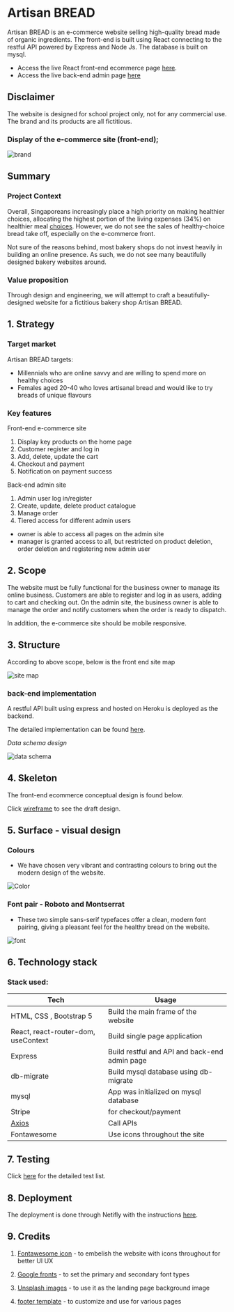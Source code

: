 # Artisan BREAD

Artisan BREAD is an e-commerce website selling high-quality bread made of organic ingredients. The front-end is built using React connecting to the restful API powered by Express and Node Js. The database is built on mysql.

- Access the live React front-end ecommerce page [here](https://chic-crostata-11c4b4.netlify.app).
- Access the live back-end admin page [here](https://artisanbread.herokuapp.com)

## Disclaimer

The website is designed for school project only, not for any commercial use. The brand and its products are all fictitious.

### Display of the e-commerce site (front-end);

![brand](https://github.com/Jerrysuper123/artisanbreadsources/blob/main/webScreenShot.png?raw=true)

## Summary

### Project Context

Overall, Singaporeans increasingly place a high priority on making healthier choices, allocating the highest portion of the living expenses (34%) on healthier meal [choices](https://www.aia.com.sg/en/about-aia/media-centre/press-releases/2020/singaporeans-doubled-down-on-keeping-healthy-amid-covid19.html). However, we do not see the sales of healthy-choice bread take off, especially on the e-commerce front.

Not sure of the reasons behind, most bakery shops do not invest heavily in building an online presence. As such, we do not see many beautifully designed bakery websites around.

### Value proposition

Through design and engineering, we will attempt to craft a beautifully-designed website for a fictitious bakery shop Artisan BREAD.

## 1. Strategy

### Target market

Artisan BREAD targets:

- Millennials who are online savvy and are willing to spend more on healthy choices
- Females aged 20-40 who loves artisanal bread and would like to try breads of unique flavours

### Key features

Front-end e-commerce site

1. Display key products on the home page
2. Customer register and log in
3. Add, delete, update the cart
4. Checkout and payment
5. Notification on payment success

Back-end admin site

1. Admin user log in/register
2. Create, update, delete product catalogue
3. Manage order
4. Tiered access for different admin users

- owner is able to access all pages on the admin site
- manager is granted access to all, but restricted on product deletion, order deletion and registering new admin user

## 2. Scope

The website must be fully functional for the business owner to manage its online business. Customers are able to register and log in as users, adding to cart and checking out. On the admin site, the business owner is able to manage the order and notify customers when the order is ready to dispatch.

In addition, the e-commerce site should be mobile responsive.

## 3. Structure

According to above scope, below is the front end site map

![site map](https://github.com/Jerrysuper123/artisanbreadsources/blob/main/frontEndSiteMap.png?raw=true)

### back-end implementation

A restful API built using express and hosted on Heroku is deployed as the backend.

The detailed implementation can be found [here](https://github.com/Jerrysuper123/artisan-bread-backend).

<em>Data schema design</em>

![data schema](https://github.com/Jerrysuper123/artisanbreadsources/blob/main/artisan_bread.png?raw=true)

## 4. Skeleton

The front-end ecommerce conceptual design is found below.

Click [wireframe](https://github.com/Jerrysuper123/artisanbreadsources/blob/main/frontEndSkeleton.pdf) to see the draft design.

## 5. Surface - visual design

### Colours

- We have chosen very vibrant and contrasting colours to bring out the modern design of the website.

![Color](https://github.com/Jerrysuper123/artisanbreadsources/blob/main/color.png?raw=true)

### Font pair - Roboto and Montserrat

- These two simple sans-serif typefaces offer a clean, modern font pairing, giving a pleasant feel for the healthy bread on the website.

![font](https://github.com/Jerrysuper123/eventfulSources/blob/main/images/sources/fontEvent.png?raw=true)

## 6. Technology stack

### Stack used:

| Tech                                       | Usage                                         |
| ------------------------------------------ | --------------------------------------------- |
| HTML, CSS , Bootstrap 5                    | Build the main frame of the website           |
| React, react-router-dom, useContext        | Build single page application                 |
| Express                                    | Build restful and API and back-end admin page |
| db-migrate                                 | Build mysql database using db-migrate         |
| mysql                                      | App was initialized on mysql database         |
| Stripe                                     | for checkout/payment                          |
| [Axios](https://axios-http.com/docs/intro) | Call APIs                                     |
| Fontawesome                                | Use icons throughout the site                 |

## 7. Testing

Click [here](https://github.com/Jerrysuper123/artisanbreadsources/blob/main/artisanBread%20test%20cases.pdf) for the detailed test list.

## 8. Deployment

The deployment is done through Netifly with the instructions [here](https://www.youtube.com/watch?v=OPalwvWO63U&t=39s&ab_channel=SanskarTiwari).

## 9. Credits

1. [Fontawesome icon](https://fontawesome.com/) - to embelish the website with icons throughout for better UI UX

2. [Google fronts](https://www.google.com/search?q=google+fonts&oq=google+front&aqs=chrome.1.69i57j0i10j0i512l2j0i10l6.4333j0j4&sourceid=chrome&ie=UTF-8) - to set the primary and secondary font types

3. [Unsplash images](https://unsplash.com/) - to use it as the landing page background image

4. [footer template](https://gist.github.com/Luke-zhang-04/7cb523899ca4044f805f0d0909e4c5c1) - to customize and use for various pages

